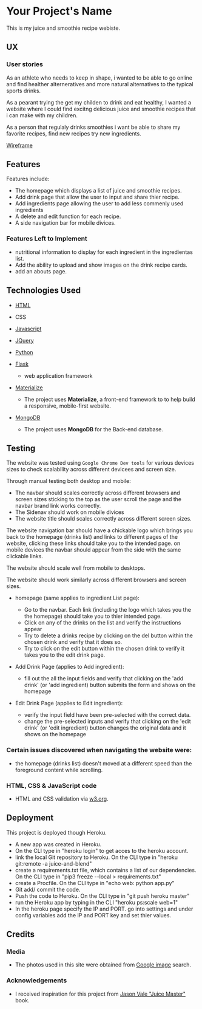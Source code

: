 # Your Project's Name

This is my juice and smoothie recipe webiste. 
 
## UX
 
### User stories
As an athlete who needs to keep in shape, i wanted to be able to go online and find healther alterneratives and more natural alternatives 
to the typical sports drinks.

As a pearant trying the get my childen to drink and eat healthy, I wanted a website where I could find excitng delicious 
juice and smoothie recipes that i can make with my children.

As a person that regulaly drinks smoothies i want be able to share my favorite recipes, find new recipes try new ingredients.

[Wireframe](https://github.com/Deoh/juice_and_blend/blob/master/wireframe/juice-and-blend.pdf)

## Features

Features include:
- The homepage which displays a list of juice and smoothie recipes.
- Add drink page that allow the user to input and share thier recipe.
- Add ingredients page allowing the user to add less commenly used ingredients
- A delete and edit function for each recipe.
- A side navigation bar for mobile divices.

### Features Left to Implement
- nutritional information to display for each ingredient in the ingredientas list.
- Add the ability to upload and show images on the drink recipe cards.
- add an abouts page.

## Technologies Used

- [HTML](https://html.com)

- CSS

- [Javascript](https://www.javascript.com)

- [JQuery](https://jquery.com)

- [Python](https://www.python.org/)

- [Flask](https://palletsprojects.com/p/flask/)
    - web application framework

- [Materialize](https://materializecss.com/)
    - The project uses **Materialize**, a front-end framework to to help build a responsive, mobile-first website.

- [MongoDB](https://www.mongodb.com/)
    -  The project uses **MongoDB** for the Back-end database.

## Testing

The website was tested using `Google Chrome Dev tools` for various devices sizes to check scalability across different devicees and screen size.

Through manual testing both desktop and mobile:

- The navbar should scales correctly across different browsers and screen sizes sticking to the top as the user scroll the page and the navbar brand link works correctly.
- The Sidenav should work on mobile divices
- The website title should scales correctly across different screen sizes.



The website navigation bar should have a chickable logo which brings you back to the homepage (drinks list) and links to different pages of the website, clicking these links should take you to the intended page. 
on mobile devices the navbar should appear from the side with the same clickable links.

The website should scale well from mobile to desktops.

The website should work similarly across different browsers and screen sizes.

- homepage (same applies to ingredient List page):
    - Go to the navbar. Each link (including the logo which takes you the the homepage) should take you to thier intended page.
    - Click on any of the drinks on the list and verify the instructions appear
    - Try to delete a drinks recipe by clicking on the del button within the chosen drink and verify that it does so.
    - Try to click on the edit button within the chosen drink to verify it takes you to the edit drink page.

- Add Drink Page (applies to Add ingredient):
    - fill out the all the input fields and verify that clicking on the 'add drink' (or 'add ingredient) button submits the form and shows on the homepage

- Edit Drink Page (applies to Edit ingredient):
    - verify the input field have been pre-selected with the correct data.
    - change the pre-selected inputs and verify that clicking on the 'edit drink' (or 'edit ingredient) button changes the original data and it shows on the homepage




### Certain issues discovered when navigating the website were:
- the homepage (drinks list) doesn't moved at a different speed than the foreground content while scrolling.

### HTML, CSS & JavaScript code
- HTML and CSS validation via [w3.org](https://www.w3.org/).


## Deployment

This project is deployed though Heroku.
- A new app was created in Heroku.
- On the CLI type in "heroku login" to get acces to the heroku account.
- link the local Git repository to Heroku. On the CLI type in "heroku git:remote -a juice-and-blend"
- create a requirements.txt file, which contains a list of our dependencies. On the CLI type in "pip3 freeze --local > requirements.txt"
- create a Procfile. On the CLI type in "echo web: python app.py"
- Git add/ commit the code.
- Push the code to Heroku. On the CLI type in "git push heroku master"
- run the Heroku app by typing in the CLI "heroku ps:scale web=1"
- In the heroku page specify the IP and PORT. go into settings and under config variables add the IP and PORT key and set thier values.

## Credits

### Media
- The photos used in this site were obtained from [Google image](https://www.google.co.uk/imghp?hl=en&tab=wi&ogbl) search.

### Acknowledgements

- I received inspiration for this project from [Jason Vale "Juice Master"](https://www.amazon.co.uk/Juice-Master-Keeping-Simple-Delicious/dp/0007225172/ref=sr_1_1?keywords=jason+vale+juice+master&qid=1580308517&sr=8-1) book.